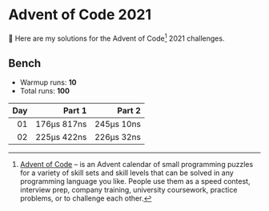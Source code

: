 # Advent of Code 2021

:wave: Here are my solutions for the Advent of Code[^aoc] 2021 challenges.

## Bench

- Warmup runs: **10**
- Total runs: **100**

| Day |      Part 1 |     Part 2 |
| --: | ----------: | ---------: |
|  01 | 176µs 817ns | 245µs 10ns |
|  02 | 225µs 422ns | 226µs 32ns |

[^aoc]: [Advent of Code][aoc] – is an Advent calendar of small programming puzzles for a variety of skill sets and skill levels that can be solved in any programming language you like. People use them as a speed contest, interview prep, company training, university coursework, practice problems, or to challenge each other.

[aoc]: https://adventofcode.com

